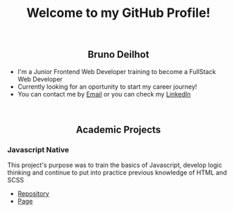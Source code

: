 <h1 align="center">Welcome to my GitHub Profile!</h1>
<br>
<h2 align="center">Bruno Deilhot</h2>

- I'm a Junior Frontend Web Developer training to become a FullStack Web Developer
- Currently looking for an oportunity to start my career journey!
- You can contact me by <a href="mailto:bruno.deyllot@gmail.com" target="_blank">Email</a> or you can check my <a href="https://www.linkedin.com/in/brunodeilhot/" target="_blank">LinkedIn</a>
<br>
<h2 align="center">Academic Projects</h2>

### Javascript Native
This project's purpose was to train the basics of Javascript, develop logic thinking and continue to put into practice previous knowledge of HTML and SCSS
- [Repository](https://github.com/brunodeilhot/JS-training)
- [Page](https://brunodeilhot.github.io/JS-training/index.html)

